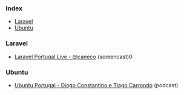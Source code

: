 ### Index

* [Laravel](#laravel)
* [Ubuntu](#ubuntu)


### Laravel

* [Laravel Portugal Live - @caneco](https://laravelportugal.simplecast.fm) (screencast)0


### Ubuntu

* [Ubuntu Portugal - Diogo Constantino e Tiago Carrondo](https://podcastubuntuportugal.org) (podcast)
